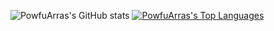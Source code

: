 ![PowfuArras's GitHub stats](https://github-readme-stats.vercel.app/api?username=PowfuArras&show_icons=true&theme=radical)
[![PowfuArras's Top Languages](https://github-readme-stats.vercel.app/api/top-langs/?username=PowfuArras&layout=compact&theme=radical)](https://github.com/anuraghazra/github-readme-stats)
